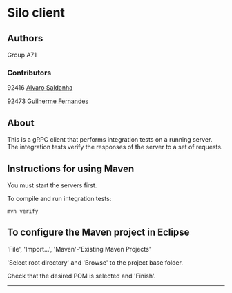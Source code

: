 # Silo client


## Authors

Group A71

### Contributors

92416 [Alvaro Saldanha](mailto:alvaro.saldanha@tecnico.ulisboa.pt)

92473 [Guilherme Fernandes](mailto:g.mimoso.fernandes@tecnico.ulisboa.pt)


## About

This is a gRPC client that performs integration tests on a running server.
The integration tests verify the responses of the server to a set of requests.


## Instructions for using Maven

You must start the servers first.

To compile and run integration tests:

```
mvn verify
```


## To configure the Maven project in Eclipse

'File', 'Import...', 'Maven'-'Existing Maven Projects'

'Select root directory' and 'Browse' to the project base folder.

Check that the desired POM is selected and 'Finish'.


----

